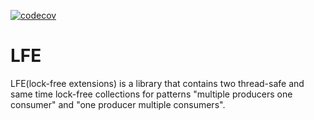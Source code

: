 [![codecov](https://codecov.io/gh/oxffaa/lfe/branch/master/graph/badge.svg)](https://codecov.io/gh/oxffaa/lfe)

# LFE

LFE(lock-free extensions) is a library that contains two thread-safe and same time lock-free collections for patterns "multiple producers one consumer" and "one producer multiple consumers".
